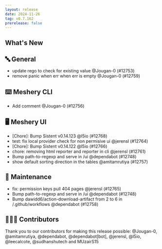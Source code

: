 ```yaml
---
layout: release
date: 2024-11-26
tag: v0.7.162
prerelease: false
---
```


## What's New
## 🔤 General
- update rego to check for existing value @Jougan-0 (#12753)
- remove panic when err when err is empty  @Jougan-0 (#12759)

## ⌨️ Meshery CLI

- Add comment @Jougan-0 (#12756)

## 🖥 Meshery UI

- \[Chore\]: Bump Sistent v0.14.123 @l5io (#12768)
- test: fix local provider check for non permisive ui @jerensl (#12764)
- \[Chore\]: Bump Sistent v0.14.122 @l5io (#12766)
- chore: removing html reporter and reporter in cli @jerensl (#12761)
- Bump path-to-regexp and serve in /ui @dependabot (#12748)
- show default sorting direction in the tables @amitamrutiya (#12757)

## 🧰 Maintenance

- fix: permission keys pull 404 pages @jerensl (#12765)
- Bump path-to-regexp and serve in /ui @dependabot (#12748)
- Bump dawidd6/action-download-artifact from 2 to 6 in /.github/workflows @dependabot (#12758)

## 👨🏽‍💻 Contributors

Thank you to our contributors for making this release possible:
@Jougan-0, @amitamrutiya, @dependabot, @dependabot[bot], @jerensl, @l5io, @leecalcote, @sudhanshutech and MUzairS15

